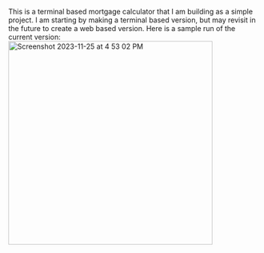 This is a terminal based mortgage calculator that I am building as a simple project. I am starting by making a terminal based version, but may revisit in the future to create a web based version. 
Here is a sample run of the current version:
<img width="408" alt="Screenshot 2023-11-25 at 4 53 02 PM" src="https://github.com/EthanPope07/MortgageCalculator/assets/64807802/6e6ae127-c959-46fe-9314-9bee85bbd15f">
